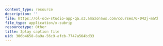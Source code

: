 ```yaml
---
content_type: resource
description: ''
file: https://ol-ocw-studio-app-qa.s3.amazonaws.com/courses/6-042j-mathematics-for-computer-science-spring-2015/306b46588a9a56c9afcb7747a564bd33_Penh4mv5gAg.vtt
file_type: application/x-subrip
resourcetype: Other
title: 3play caption file
uid: 306b4658-8a9a-56c9-afcb-7747a564bd33
---
```

